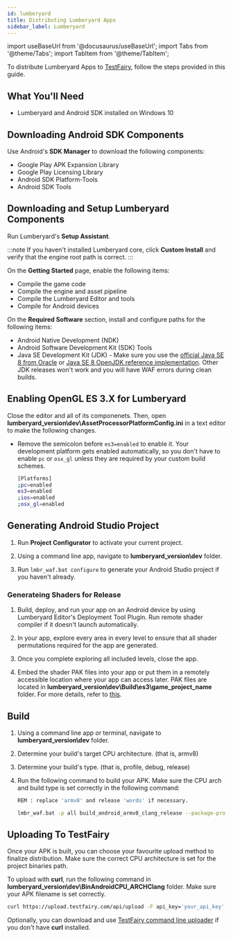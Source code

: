 ```yaml
---
id: lumberyard
title: Distributing Lumberyard Apps
sidebar_label: Lumberyard
---
```


import useBaseUrl from '@docusaurus/useBaseUrl';
import Tabs from '@theme/Tabs';
import TabItem from '@theme/TabItem';

To distribute Lumberyard Apps to [TestFairy](https://www.testfairy.com/), follow the steps provided in this guide. 

## What You'll Need

- Lumberyard and Android SDK installed on Windows 10

## Downloading Android SDK Components

Use Android's **SDK Manager** to download the following components:

- Google Play APK Expansion Library
- Google Play Licensing Library
- Android SDK Platform-Tools
- Android SDK Tools

## Downloading and Setup Lumberyard Components

Run Lumberyard's **Setup Assistant**.

:::note 
If you haven't installed Lumberyard core, click **Custom Install** and verify that the engine root path is correct.
:::

On the **Getting Started** page, enable the following items:

- Compile the game code
- Compile the engine and asset pipeline
- Compile the Lumberyard Editor and tools
- Compile for Android devices

On the **Required Software** section, install and configure paths for the following items:

- Android Native Development (NDK)
- Android Software Development Kit (SDK) Tools
- Java SE Development Kit (JDK) - Make sure you use the [official Java SE 8 from Oracle](https://www.oracle.com/technetwork/java/javase/downloads/jdk8-downloads-2133151.html) or [Java SE 8 OpenJDK reference implementation](https://jdk.java.net/java-se-ri/8). Other JDK releases won't work and you will have WAF errors during clean builds.

## Enabling OpenGL ES 3.X for Lumberyard

Close the editor and all of its componenets. Then, open **lumberyard_version\dev\AssetProcessorPlatformConfig.ini** in a text editor to make the following changes.

- Remove the semicolon before `es3=enabled` to enable it. Your development platform gets enabled automatically, so you don't have to enable `pc` or `osx_gl` unless they are required by your custom build schemes.

  ```bash
  [Platforms]
  ;pc=enabled
  es3=enabled
  ;ios=enabled
  ;osx_gl=enabled
  ```

## Generating Android Studio Project

1. Run **Project Configurator** to activate your current project.

2. Using a command line app, navigate to **lumberyard_version\dev** folder.

3. Run `lmbr_waf.bat configure` to generate your Android Studio project if you haven't already.

### Generateing Shaders for Release

1. Build, deploy, and run your app on an Android device by using Lumberyard Editor's Deployment Tool Plugin. Run remote shader compiler if it doesn't launch automatically.

2. In your app, explore every area in every level to ensure that all shader permutations required for the app are generated.

3. Once you complete exploring all included levels, close the app.

4. Embed the shader PAK files into your app or put them in a remotely accessible location where your app can access later. PAK files are located in **lumberyard_version\dev\Build\es3\game_project_name** folder. For more details, refer to [this](https://docs.aws.amazon.com/lumberyard/latest/userguide/android-shaders-building.html).

## Build

1. Using a command line app or terminal, navigate to **lumberyard_version\dev** folder.

2. Determine your build's target CPU architecture. (that is, armv8)

3. Determine your build's type. (that is, profile, debug, release)

4. Run the following command to build your APK. Make sure the CPU arch and build type is set correctly in the following command:

   ```bash
   REM : replace 'armv8' and release 'words' if necessary.

   lmbr_waf.bat -p all build_android_armv8_clang_release --package-projects-automatically=True
   ```

## Uploading To TestFairy

Once your APK is built, you can choose your favourite upload method to finalize distribution. Make sure the correct CPU architecture is set for the project binaries path.

To upload with **curl**, run the following command in **lumberyard_version\dev\BinAndroidCPU_ARCHClang** folder. Make sure your APK filename is set correctly.

```bash
curl https://upload.testfairy.com/api/upload -F api_key='your_api_key' -F file=@ProjectName.apk
```

Optionally, you can download and use [TestFairy command line uploader](https://github.com/testfairy/command-line-uploader) if you don't have **curl** installed.
